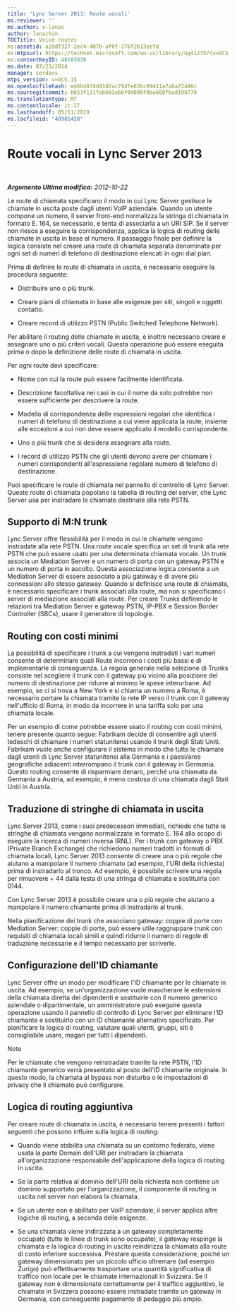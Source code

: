 ```yaml
---
title: 'Lync Server 2013: Route vocali'
ms.reviewer: ''
ms.author: v-lanac
author: lanachin
TOCTitle: Voice routes
ms:assetid: a2ddf327-2ec4-407b-af0f-276f2b13eefd
ms:mtpsurl: https://technet.microsoft.com/en-us/library/Gg412757(v=OCS.15)
ms:contentKeyID: 48185038
ms.date: 07/23/2014
manager: serdars
mtps_version: v=OCS.15
ms.openlocfilehash: e46b4074d41d2ac79dfe63bc99411a7aba72a88c
ms.sourcegitcommit: bb53f131fabb03a66f0d000f8ba668fbad190778
ms.translationtype: MT
ms.contentlocale: it-IT
ms.lasthandoff: 05/11/2019
ms.locfileid: "40981428"
---
```

<div data-xmlns="http://www.w3.org/1999/xhtml">

<div class="topic" data-xmlns="http://www.w3.org/1999/xhtml" data-msxsl="urn:schemas-microsoft-com:xslt" data-cs="http://msdn.microsoft.com/en-us/">

<div data-asp="http://msdn2.microsoft.com/asp">

# <a name="voice-routes-in-lync-server-2013"></a>Route vocali in Lync Server 2013

</div>

<div id="mainSection">

<div id="mainBody">

<span> </span>

_**Argomento Ultima modifica:** 2012-10-22_

Le route di chiamata specificano il modo in cui Lync Server gestisce le chiamate in uscita poste dagli utenti VoIP aziendale. Quando un utente compone un numero, il server front-end normalizza la stringa di chiamata in formato E. 164, se necessario, e tenta di associarla a un URI SIP. Se il server non riesce a eseguire la corrispondenza, applica la logica di routing delle chiamate in uscita in base al numero. Il passaggio finale per definire la logica consiste nel creare una route di chiamata separata denominata per ogni set di numeri di telefono di destinazione elencati in ogni dial plan.

Prima di definire le route di chiamata in uscita, è necessario eseguire la procedura seguente:

  - Distribuire uno o più trunk.

  - Creare piani di chiamata in base alle esigenze per siti, singoli e oggetti contatto.

  - Creare record di utilizzo PSTN (Public Switched Telephone Network).

Per abilitare il routing delle chiamate in uscita, è inoltre necessario creare e assegnare uno o più criteri vocali. Questa operazione può essere eseguita prima o dopo la definizione delle route di chiamata in uscita.

Per ogni route devi specificare:

  - Nome con cui la route può essere facilmente identificata.

  - Descrizione facoltativa nei casi in cui il nome da solo potrebbe non essere sufficiente per descrivere la route.

  - Modello di corrispondenza delle espressioni regolari che identifica i numeri di telefono di destinazione a cui viene applicata la route, insieme alle eccezioni a cui non deve essere applicato il modello corrispondente.

  - Uno o più trunk che si desidera assegnare alla route.

  - I record di utilizzo PSTN che gli utenti devono avere per chiamare i numeri corrispondenti all'espressione regolare numero di telefono di destinazione.

Puoi specificare le route di chiamata nel pannello di controllo di Lync Server. Queste route di chiamata popolano la tabella di routing del server, che Lync Server usa per instradare le chiamate destinate alla rete PSTN.

<div>

## <a name="mn-trunk-support"></a>Supporto di M:N trunk

Lync Server offre flessibilità per il modo in cui le chiamate vengono instradate alla rete PSTN. Una route vocale specifica un set di trunk alla rete PSTN che può essere usato per una determinata chiamata vocale. Un trunk associa un Mediation Server e un numero di porta con un gateway PSTN e un numero di porta in ascolto. Questa associazione logica consente a un Mediation Server di essere associato a più gateway e di avere più connessioni allo stesso gateway. Quando si definisce una route di chiamata, è necessario specificare i trunk associati alla route, ma non si specificano i server di mediazione associati alla route. Per creare Trunks definendo le relazioni tra Mediation Server e gateway PSTN, IP-PBX e Session Border Controller (SBCs), usare il generatore di topologie.

</div>

<div>

## <a name="least-cost-routing"></a>Routing con costi minimi

La possibilità di specificare i trunk a cui vengono instradati i vari numeri consente di determinare quali Route incorrono i costi più bassi e di implementarle di conseguenza. La regola generale nella selezione di Trunks consiste nel scegliere il trunk con il gateway più vicino alla posizione del numero di destinazione per ridurre al minimo le spese interurbane. Ad esempio, se ci si trova a New York e si chiama un numero a Roma, è necessario portare la chiamata tramite la rete IP verso il trunk con il gateway nell'ufficio di Roma, in modo da incorrere in una tariffa solo per una chiamata locale.

Per un esempio di come potrebbe essere usato il routing con costi minimi, tenere presente quanto segue: Fabrikam decide di consentire agli utenti tedeschi di chiamare i numeri statunitensi usando il trunk degli Stati Uniti. Fabrikam vuole anche configurare il sistema in modo che tutte le chiamate dagli utenti di Lync Server statunitensi alla Germania e i paesi/aree geografiche adiacenti interrompano il trunk con il gateway in Germania. Questo routing consente di risparmiare denaro, perché una chiamata da Germania a Austria, ad esempio, è meno costosa di una chiamata dagli Stati Uniti in Austria.

</div>

<div>

## <a name="translating-outbound-dial-strings"></a>Traduzione di stringhe di chiamata in uscita

Lync Server 2013, come i suoi predecessori immediati, richiede che tutte le stringhe di chiamata vengano normalizzate in formato E. 164 allo scopo di eseguire la ricerca di numeri inversa (RNL). Per i trunk con gateway o PBX (Private Branch Exchange) che richiedono numeri tradotti in formati di chiamata locali, Lync Server 2013 consente di creare una o più regole che aiutano a manipolare il numero chiamato (ad esempio, l'URI della richiesta) prima di instradarlo al tronco. Ad esempio, è possibile scrivere una regola per rimuovere + 44 dalla testa di una stringa di chiamata e sostituirla con 0144.

Con Lync Server 2013 è possibile creare una o più regole che aiutano a manipolare il numero chiamante prima di instradarlo al trunk.

Nella pianificazione dei trunk che associano gateway: coppie di porte con Mediation Server: coppie di porte, può essere utile raggruppare trunk con requisiti di chiamata locali simili e quindi ridurre il numero di regole di traduzione necessarie e il tempo necessario per scriverle.

</div>

<div>

## <a name="configuring-caller-id"></a>Configurazione dell'ID chiamante

Lync Server offre un modo per modificare l'ID chiamante per le chiamate in uscita. Ad esempio, se un'organizzazione vuole mascherare le estensioni della chiamata diretta dei dipendenti e sostituirle con il numero generico aziendale o dipartimentale, un amministratore può eseguire questa operazione usando il pannello di controllo di Lync Server per eliminare l'ID chiamante e sostituirlo con un ID chiamante alternativo specificato. Per pianificare la logica di routing, valutare quali utenti, gruppi, siti è consigliabile usare, magari per tutti i dipendenti.

<div>


> [!NOTE]  
> Per le chiamate che vengono reinstradate tramite la rete PSTN, l'ID chiamante generico verrà presentato al posto dell'ID chiamante originale. In questo modo, la chiamata al bypass non disturba o le impostazioni di privacy che il chiamato può configurare.



</div>

</div>

<div>

## <a name="additional-routing-logic"></a>Logica di routing aggiuntiva

Per creare route di chiamata in uscita, è necessario tenere presenti i fattori seguenti che possono influire sulla logica di routing:

  - Quando viene stabilita una chiamata su un contorno federato, viene usata la parte Domain dell'URI per instradare la chiamata all'organizzazione responsabile dell'applicazione della logica di routing in uscita.

  - Se la parte relativa al dominio dell'URI della richiesta non contiene un dominio supportato per l'organizzazione, il componente di routing in uscita nel server non elabora la chiamata.

  - Se un utente non è abilitato per VoIP aziendale, il server applica altre logiche di routing, a seconda delle esigenze.

  - Se una chiamata viene indirizzata a un gateway completamente occupato (tutte le linee di trunk sono occupate), il gateway respinge la chiamata e la logica di routing in uscita reindirizza la chiamata alla route di costo inferiore successiva. Prestare questa considerazione, poiché un gateway dimensionato per un piccolo ufficio oltremare (ad esempio Zurigo) può effettivamente trasportare una quantità significativa di traffico non locale per le chiamate internazionali in Svizzera. Se il gateway non è dimensionato correttamente per il traffico aggiuntivo, le chiamate in Svizzera possono essere instradate tramite un gateway in Germania, con conseguente pagamento di pedaggio più ampio.

</div>

</div>

<span> </span>

</div>

</div>

</div>

